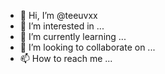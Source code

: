 - 👋 Hi, I’m @teeuvxx
- 👀 I’m interested in ...
- 🌱 I’m currently learning ...
- 💞️ I’m looking to collaborate on ...
- 📫 How to reach me ...

<!---
teeuvxx/teeuvxx is a ✨ special ✨ repository because its `README.md` (this file) appears on your GitHub profile.
You can click the Preview link to take a look at your changes.
--->
